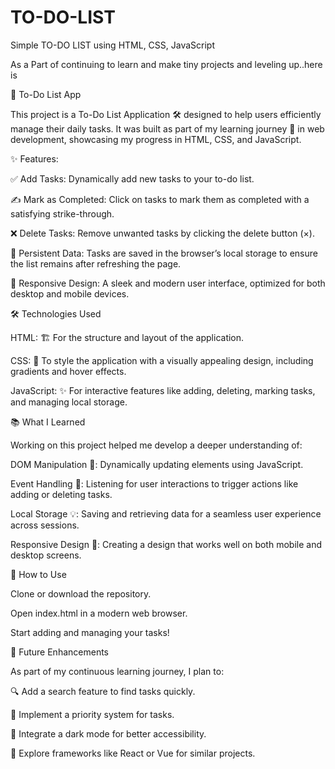 # TO-DO-LIST

Simple TO-DO LIST using HTML, CSS, JavaScript

As a Part of continuing to learn and make tiny projects and leveling up..here is 

📝 To-Do List App

This project is a To-Do List Application 🛠️ designed to help users efficiently manage their daily tasks. It was built as part of my learning journey 🌱 in web development, showcasing my progress in HTML, CSS, and JavaScript.

✨ Features:

✅ Add Tasks: Dynamically add new tasks to your to-do list.

✍️ Mark as Completed: Click on tasks to mark them as completed with a satisfying strike-through.

❌ Delete Tasks: Remove unwanted tasks by clicking the delete button (×).

💾 Persistent Data: Tasks are saved in the browser’s local storage to ensure the list remains after refreshing the page.

📱 Responsive Design: A sleek and modern user interface, optimized for both desktop and mobile devices.

🛠️ Technologies Used

HTML: 🏗️ For the structure and layout of the application.

CSS: 🎨 To style the application with a visually appealing design, including gradients and hover effects.

JavaScript: ✨ For interactive features like adding, deleting, marking tasks, and managing local storage.

📚 What I Learned

Working on this project helped me develop a deeper understanding of:

DOM Manipulation 🧩: Dynamically updating elements using JavaScript.

Event Handling 🎯: Listening for user interactions to trigger actions like adding or deleting tasks.

Local Storage 💡: Saving and retrieving data for a seamless user experience across sessions.

Responsive Design 📱: Creating a design that works well on both mobile and desktop screens.

🚀 How to Use

Clone or download the repository.

Open index.html in a modern web browser.

Start adding and managing your tasks!

🌟 Future Enhancements

As part of my continuous learning journey, I plan to:

🔍 Add a search feature to find tasks quickly.

🔼 Implement a priority system for tasks.

🌙 Integrate a dark mode for better accessibility.

🔧 Explore frameworks like React or Vue for similar projects.

